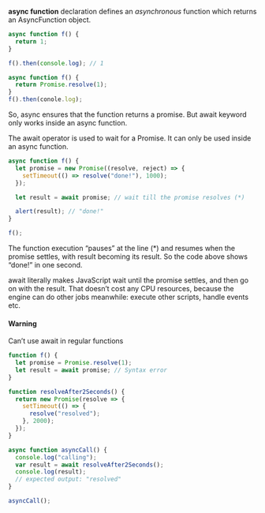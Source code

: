 **async function** declaration defines an _asynchronous_ function which returns an AsyncFunction object.

```js
async function f() {
  return 1;
}

f().then(console.log); // 1
```

```js
async function f() {
  return Promise.resolve(1);
}
f().then(conole.log);
```

So, async ensures that the function returns a promise.
But await keyword only works inside an async function.

The await operator is used to wait for a Promise. It can only be used inside an async function.

```js
async function f() {
  let promise = new Promise((resolve, reject) => {
    setTimeout(() => resolve("done!"), 1000);
  });

  let result = await promise; // wait till the promise resolves (*)

  alert(result); // "done!"
}

f();
```

The function execution “pauses” at the line (\*) and resumes when the promise settles, with result becoming its result. So the code above shows “done!” in one second.

await literally makes JavaScript wait until the promise settles, and then go on with the result. That doesn’t cost any CPU resources, because the engine can do other jobs meanwhile: execute other scripts, handle events etc.

#### Warning

Can’t use await in regular functions

```js
function f() {
  let promise = Promise.resolve(1);
  let result = await promise; // Syntax error
}
```

```js
function resolveAfter2Seconds() {
  return new Promise(resolve => {
    setTimeout(() => {
      resolve("resolved");
    }, 2000);
  });
}

async function asyncCall() {
  console.log("calling");
  var result = await resolveAfter2Seconds();
  console.log(result);
  // expected output: "resolved"
}

asyncCall();
```
